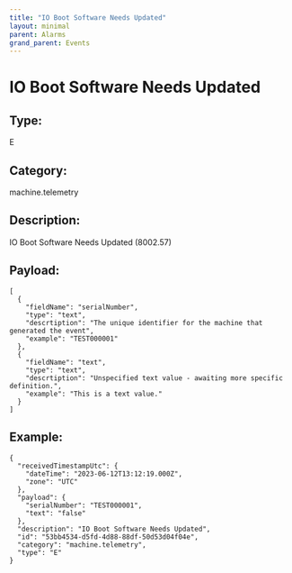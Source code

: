 ```yaml
---
title: "IO Boot Software Needs Updated"
layout: minimal
parent: Alarms
grand_parent: Events
---
```


# IO Boot Software Needs Updated

## Type:

E

## Category:

machine.telemetry

## Description: 

IO Boot Software Needs Updated (8002.57)

## Payload:

```
[
  {
    "fieldName": "serialNumber",
    "type": "text",
    "descrtiption": "The unique identifier for the machine that generated the event",
    "example": "TEST000001"
  },
  {
    "fieldName": "text",
    "type": "text",
    "descrtiption": "Unspecified text value - awaiting more specific definition.",
    "example": "This is a text value."
  }
]
```

## Example:

```
{
  "receivedTimestampUtc": {
    "dateTime": "2023-06-12T13:12:19.000Z",
    "zone": "UTC"
  },
  "payload": {
    "serialNumber": "TEST000001",
    "text": "false"
  },
  "description": "IO Boot Software Needs Updated",
  "id": "53bb4534-d5fd-4d88-88df-50d53d04f04e",
  "category": "machine.telemetry",
  "type": "E"
}
```
